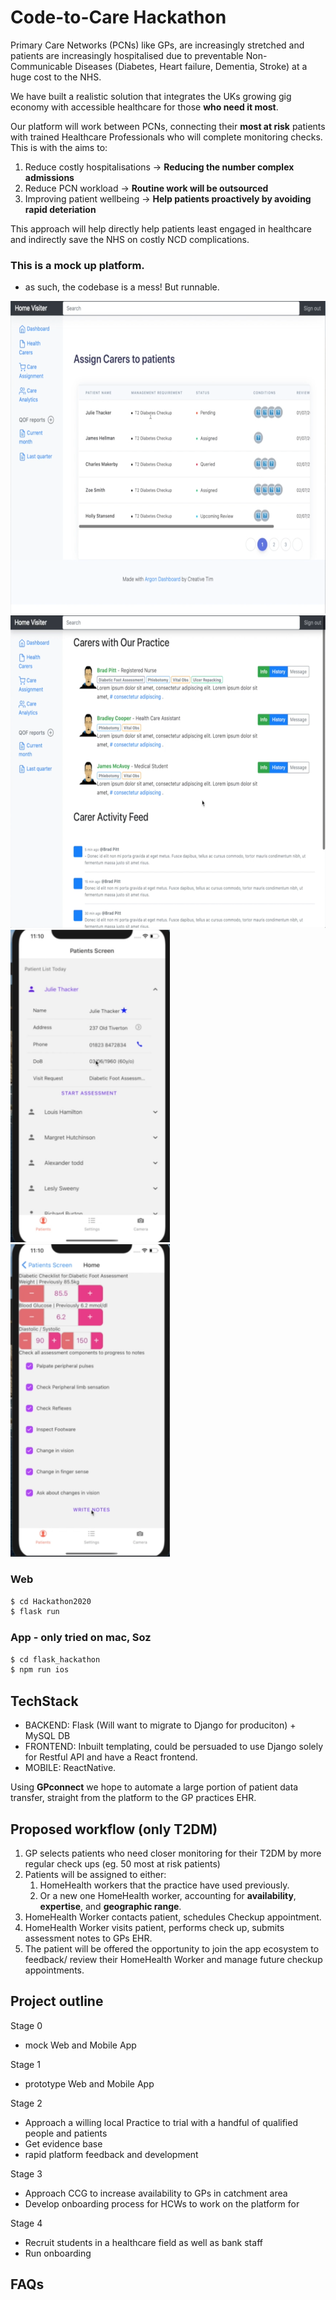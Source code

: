 # Code-to-Care Hackathon



Primary Care Networks (PCNs) like GPs, are increasingly stretched and patients are increasingly hospitalised due to preventable Non-Communicable Diseases (Diabetes, Heart failure, Dementia, Stroke) at a huge cost to the NHS.

We have built a realistic solution that integrates the UKs growing gig economy with accessible healthcare for those **who need it most**. 

Our platform will work between PCNs, connecting their **most at risk** patients with trained Healthcare Professionals who will complete monitoring checks.
This is with the aims to:
1. Reduce costly hospitalisations  -> **Reducing the number complex admissions**
2. Reduce PCN workload           -> **Routine work will be outsourced**
3. Improving patient wellbeing -> **Help patients proactively by avoiding rapid deteriation**

This approach will help directly help patients least engaged in healthcare and indirectly save the NHS on costly NCD complications.

### This is a mock up platform.
- as such, the codebase is a mess! But runnable.

<img src="static/Screenshot%202020-07-02%20at%2016.40.33.png" height="500" display='float:left;position:relative' />

<img src="static/Screenshot%202020-07-02%20at%2016.40.52.png" height="500" display='float:left;position:relative'/>

<img src="static/Screenshot%202020-07-02%20at%2016.41.26.png" height="500" display='float:left;position:relative'/>

<img src="static/Screenshot%202020-07-02%20at%2016.41.52.png" height="500" display='float:left;position:relative'/>



### Web
```sh
$ cd Hackathon2020
$ flask run
```
### App - only tried on mac, Soz
```sh
$ cd flask_hackathon
$ npm run ios
```


## TechStack
- BACKEND: Flask (Will want to migrate to Django for produciton) + MySQL DB
- FRONTEND: Inbuilt templating, could be persuaded to use Django solely for Restful API and have a React frontend.
- MOBILE: ReactNative.

Using **GPconnect** we hope to automate a large portion of patient data transfer, straight from the platform to the GP practices EHR.

## Proposed workflow (only T2DM)
1. GP selects patients who need closer monitoring for their T2DM by more regular check ups (eg. 50 most at risk patients)
2. Patients will be assigned to either: 
    1. HomeHealth workers that the practice have used previously. 
    2. Or a new one HomeHealth worker, accounting for **availability**, **expertise**, and **geographic range**. 
3. HomeHealth Worker contacts patient, schedules Checkup appointment.
4. HomeHealth Worker visits patient, performs check up, submits assessment notes to GPs EHR.
5. The patient will be offered the opportunity to join the app ecosystem to feedback/ review their HomeHealth Worker and manage future checkup appointments.


## Project outline
Stage 0
- mock Web and Mobile App

Stage 1
- prototype Web and Mobile App

Stage 2
- Approach a willing local Practice to trial with a handful of qualified people and patients
- Get evidence base
- rapid platform feedback and development

Stage 3
- Approach CCG to increase availability to GPs in catchment area
- Develop onboarding process for HCWs to work on the platform for 

Stage 4
- Recruit students in a healthcare field as well as bank staff 
- Run onboarding

## FAQs 
